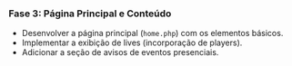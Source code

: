 ### Fase 3: Página Principal e Conteúdo
*   Desenvolver a página principal (`home.php`) com os elementos básicos.
*   Implementar a exibição de lives (incorporação de players).
*   Adicionar a seção de avisos de eventos presenciais.
